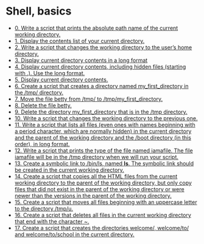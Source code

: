 # Shell, basics

- [0. Write a script that prints the absolute path name of the current working directory.](0-current_working_directory)
- [1. Display the contents list of your current directory.](1-listit)
- [2. Write a script that changes the working directory to the user’s home directory.](2-bring_me_home)
- [3. Display current directory contents in a long format](3-listfiles)
- [4. Display current directory contents, including hidden files (starting with .). Use the long format.](4-listmorefiles)
- [5. Display current directory contents.](5-listfilesdigitonly)
- [6. Create a script that creates a directory named my_first_directory in the /tmp/ directory.](6-firstdirectory)
- [7. Move the file betty from /tmp/ to /tmp/my_first_directory.](7-movethatfile)
- [8. Delete the file betty.](8-firstdelete)
- [9. Delete the directory my_first_directory that is in the /tmp directory.](9-firstdirdeletion)
- [10. Write a script that changes the working directory to the previous one.](10-back)
- [11. Write a script that lists all files (even ones with names beginning with a period character, which are normally hidden) in the current directory and the parent of the working directory and the /boot directory (in this order), in long format.](11-lists)
- [12. Write a script that prints the type of the file named iamafile. The file iamafile will be in the /tmp directory when we will run your script.](12-file_type)
- [13. Create a symbolic link to /bin/ls, named __ls__. The symbolic link should be created in the current working directory.](13-symbolic_link)
- [14. Create a script that copies all the HTML files from the current working directory to the parent of the working directory, but only copy files that did not exist in the parent of the working directory or were newer than the versions in the parent of the working directory.](14-copy_html)
- [15. Create a script that moves all files beginning with an uppercase letter to the directory /tmp/u.](15-lets_move)
- [16. Create a script that deletes all files in the current working directory that end with the character ~.](16-clean_emacs)
- [17. Create a script that creates the directories welcome/, welcome/to/ and welcome/to/school in the current directory.](17-tree)
